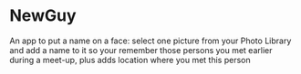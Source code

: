# NewGuy
An app to put a name on a face: select one picture from your Photo Library and add a name to it so your remember those persons you met earlier during a meet-up, plus adds location where you met this person

